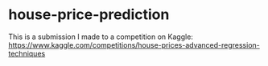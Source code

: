 # house-price-prediction

This is a submission I made to a competition on Kaggle: https://www.kaggle.com/competitions/house-prices-advanced-regression-techniques
